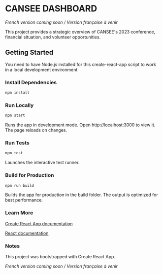 # CANSEE DASHBOARD 
*French version coming soon / Version française à venir*

This project provides a strategic overview of CANSEE's 2023 conference, financial situation, and volunteer opportunities.

## Getting Started

You need to have Node.js installed for this create-react-app script to work in a local development environment

### Install Dependencies

```bash
npm install

```


### Run Locally

```bash
npm start
```


Runs the app in development mode. Open http://localhost:3000 to view it. The page reloads on changes.

### Run Tests

```bash
npm test
```


Launches the interactive test runner.

### Build for Production

```bash
npm run build
```

Builds the app for production in the build folder. The output is optimized for best performance.

### Learn More
[Create React App documentation](https://facebook.github.io/create-react-app/docs/getting-started)

[React documentation](https://reactjs.org/)

### Notes
This project was bootstrapped with Create React App.

*French version coming soon / Version française à venir*
